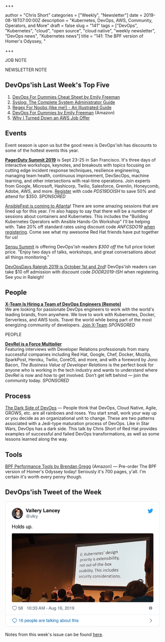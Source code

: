 +++

author = "Chris Short"
categories = ["Weekly", "Newsletter"]
date = 2019-08-18T07:00:00Z
description = "Kubernetes, DevOps, AWS, Community, Operators, and More"
draft = false
slug = "141"
tags = ["DevOps", "Kubernetes", "cloud", "open source", "cloud native", "weekly newsletter", "DevOps news", "Kubernetes news"]
title = "141: The BPF version of Homer's Odyssey, "

+++

JOB NOTE

NEWSLETTER NOTE

## DevOps'ish Last Week's Top Five

1. [DevOps For Dummies Cheat Sheet by Emily Freeman](https://www.dummies.com/business/operations-management/devops-for-dummies-cheat-sheet/)
1. [Syslog: The Complete System Administrator Guide](https://devconnected.com/syslog-the-complete-system-administrator-guide/)
1. [Regex For Noobs (like me!) - An Illustrated Guide](https://www.janmeppe.com/blog/regex-for-noobs/)
1. [DevOps For Dummies by Emily Freeman](https://amzn.to/2YWRrsr) (Amazon)
1. [Why I Turned Down an AWS Job Offer](https://www.lastweekinaws.com/blog/why-i-turned-down-an-aws-job-offer/)

## Events

Event season is upon us but the good news is DevOps'ish has discounts to some of the hottest events this year.

[**PagerDuty Summit 2019**](https://summit.pagerduty.com/) is Sept 23-25 in San Francisco. It's three days of interactive workshops, keynotes, and breakouts with topics focusing on cutting edge incident response techniques, resilience engineering, managing team health, continuous improvement, DevSecOps, machine learning, and other intersections with real-time operations. Join experts from Google, Microsoft, Hashicorp, Twilio, Salesforce, Gremlin, Honeycomb, Adobe, AWS, and more. [Register](https://summit.pagerduty.com/summit2019/register?c_280637=PDS19OT) with code *PDS19DOISH* to save 50% and attend for $350. *SPONSORED*

[AnsibleFest is coming to Atlanta](https://cshort.co/fest-reg)! There are some amazing sessions that are lined up for this year. I'm also happy to say that there will be a number of sessions about containers and Kubernetes. This includes the "Building Kubernetes Operators with Ansible Hands-On Workshop" I'll be helping with. Take 20% off standard rates using discount code *ANFCSDO19* [when registering](https://cshort.co/fest-reg). Come see what my awesome Red Hat friends have put together for us!

[Sensu Summit](https://ti.to/sensu/sensu-summit-2019/discount/DevOpsIsh) is offering DevOps'ish readers *$300 off* the full price ticket price. "Enjoy two days of talks, workshops, and great conversations about all things monitoring."

[DevOpsDays Raleigh 2019 is October 1st and 2nd](https://devopsdays.org/events/2019-raleigh/welcome/)! DevOps'ish readers can take $10 off admission with discount code *DODR2019-ISH* when registering. See you in Raleigh!

## People

[**X-Team Is Hiring a Team of DevOps Engineers (Remote)**](https://x-team.com/remote-devops-engineer-jobs/?utm_source=devopsish&utm_medium=email-ad)  
We are looking for passionate DevOps engineers to work with the world's leading brands, from anywhere. We love to work with Kubernetes, Docker, Serverless, and AWS tools. Travel the world while being part of the most energizing community of developers. [Join X-Team](https://x-team.com/remote-devops-engineer-jobs/?utm_source=devopsish&utm_medium=email-ad) *SPONSORED*

PEOPLE

[**DevRel is a Force Multiplier**](https://cshort.co/2K9XsgV)  
Featuring interviews with Developer Relations professionals from many successful companies including Red Hat, Google, Chef, Docker, Mozilla, SparkPost, Heroku, Twilio, CoreOS, and more, and with a foreword by Jono Bacon, *The Business Value of Developer Relations* is the perfect book for anyone who is working in the tech industry and wants to understand where DevRel is now and how to get involved. Don’t get left behind — join the community today. *SPONSORED*

## Process

[The Dark Side of DevOps](https://youtu.be/gi-i5NvxVLM) — People think that DevOps, Cloud Native, Agile, GROWS, etc. are all rainbows and roses. You start small, work your way up or you decide as an organizational unit to change. These are two patterns associated with a Jedi-type maturation process of DevOps. Like in Star Wars, DevOps has a dark side. This talk by Chris Short of Red Hat provides examples of successful and failed DevOps transformations, as well as some lessons learned along the way.

## Tools

[BPF Performance Tools by Brendan Gregg](https://amzn.to/2z6EeTi) (Amazon) — Pre-order The BPF version of Homer's Odyssey today! Seriously it's 700 pages, y'all. I'm certain it's worth every penny though.

## DevOps'ish Tweet of the Week

[![DevOps'ish Tweet of the Week][tweet]](https://twitter.com/EricaJoy/status/1158432433324187650)

[tweet]: 141-tweet-of-the-week.png

Notes from this week's issue can be found [here](./notes/).

